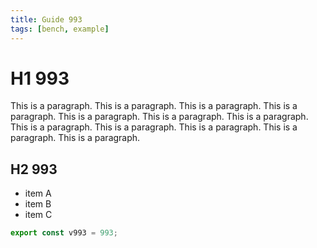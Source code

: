 ```yaml
---
title: Guide 993
tags: [bench, example]
---
```


# H1 993

This is a paragraph. This is a paragraph. This is a paragraph. This is a paragraph. This is a paragraph. This is a paragraph. This is a paragraph. This is a paragraph. This is a paragraph. This is a paragraph. This is a paragraph. This is a paragraph. 

## H2 993

- item A
- item B
- item C

```ts
export const v993 = 993;
```